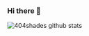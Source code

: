 ### Hi there 👋
![404shades github stats](https://github-readme-stats.vercel.app/api?username=404shades&show_icons=true&bg_color=191919&title_color=ffffff&icon_color=bb2acf&text_color=ffffff)

<!--
**404shades/404shades** is a ✨ _special_ ✨ repository because its `README.md` (this file) appears on your GitHub profile.

Here are some ideas to get you started:

- 🔭 I’m currently working on ...
- 🌱 I’m currently learning ...
- 👯 I’m looking to collaborate on ...
- 🤔 I’m looking for help with ...
- 💬 Ask me about ...
- 📫 How to reach me: ...
- 😄 Pronouns: ...
- ⚡ Fun fact: ...
-->
